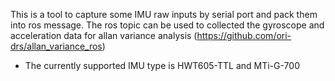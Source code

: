 This is a tool to capture some IMU raw inputs by serial port and pack them into ros message. The ros topic can be used to collected the gyroscope and acceleration data for allan variance analysis (https://github.com/ori-drs/allan_variance_ros)
- The currently supported IMU type is HWT605-TTL and MTi-G-700